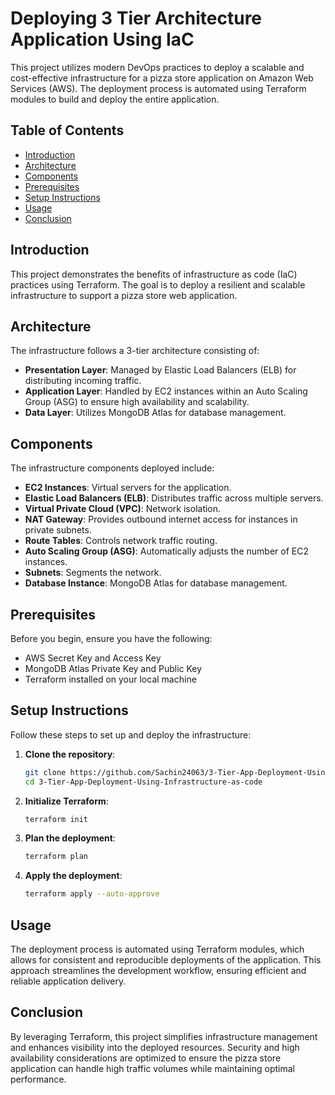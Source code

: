 # Deploying 3 Tier Architecture Application Using IaC

This project utilizes modern DevOps practices to deploy a scalable and cost-effective infrastructure for a pizza store application on Amazon Web Services (AWS). The deployment process is automated using Terraform modules to build and deploy the entire application.

## Table of Contents
- [Introduction](#introduction)
- [Architecture](#architecture)
- [Components](#components)
- [Prerequisites](#prerequisites)
- [Setup Instructions](#setup-instructions)
- [Usage](#usage)
- [Conclusion](#conclusion)

## Introduction

This project demonstrates the benefits of infrastructure as code (IaC) practices using Terraform. The goal is to deploy a resilient and scalable infrastructure to support a pizza store web application.

## Architecture

The infrastructure follows a 3-tier architecture consisting of:
- **Presentation Layer**: Managed by Elastic Load Balancers (ELB) for distributing incoming traffic.
- **Application Layer**: Handled by EC2 instances within an Auto Scaling Group (ASG) to ensure high availability and scalability.
- **Data Layer**: Utilizes MongoDB Atlas for database management.

## Components

The infrastructure components deployed include:
- **EC2 Instances**: Virtual servers for the application.
- **Elastic Load Balancers (ELB)**: Distributes traffic across multiple servers.
- **Virtual Private Cloud (VPC)**: Network isolation.
- **NAT Gateway**: Provides outbound internet access for instances in private subnets.
- **Route Tables**: Controls network traffic routing.
- **Auto Scaling Group (ASG)**: Automatically adjusts the number of EC2 instances.
- **Subnets**: Segments the network.
- **Database Instance**: MongoDB Atlas for database management.

## Prerequisites

Before you begin, ensure you have the following:
- AWS Secret Key and Access Key
- MongoDB Atlas Private Key and Public Key
- Terraform installed on your local machine

## Setup Instructions

Follow these steps to set up and deploy the infrastructure:

1. **Clone the repository**:
    ```bash
    git clone https://github.com/Sachin24063/3-Tier-App-Deployment-Using-Infrastructure-as-code.git
    cd 3-Tier-App-Deployment-Using-Infrastructure-as-code
    ```

2. **Initialize Terraform**:
    ```bash
    terraform init
    ```

3. **Plan the deployment**:
    ```bash
    terraform plan
    ```

4. **Apply the deployment**:
    ```bash
    terraform apply --auto-approve
    ```

## Usage

The deployment process is automated using Terraform modules, which allows for consistent and reproducible deployments of the application. This approach streamlines the development workflow, ensuring efficient and reliable application delivery.

## Conclusion

By leveraging Terraform, this project simplifies infrastructure management and enhances visibility into the deployed resources. Security and high availability considerations are optimized to ensure the pizza store application can handle high traffic volumes while maintaining optimal performance.
